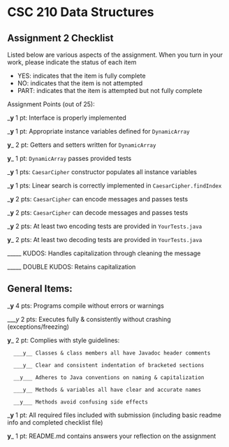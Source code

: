 # CSC 210 Data Structures
## Assignment 2 Checklist

Listed below are various aspects of the assignment.  When you turn in
your work, please indicate the status of each item

- YES: indicates that the item is fully complete
- NO: indicates that the item is not attempted
- PART: indicates that the item is attempted but not fully complete


Assignment Points (out of 25):

___y__ 1 pt: Interface is properly implemented

___y__ 1 pt: Appropriate instance variables defined for `DynamicArray`

__y___ 2 pt: Getters and setters written for `DynamicArray` 

__y___ 1 pt: `DynamicArray` passes provided tests

___y__ 1 pts: `CaesarCipher` constructor populates all instance variables

___y__ 1 pts: Linear search is correctly implemented in `CaesarCipher.findIndex`

___y__ 2 pts: `CaesarCipher` can encode messages and passes tests

___y__ 2 pts: `CaesarCipher` can decode messages and passes tests

___y__ 2 pts: At least two encoding tests are provided in `YourTests.java`

__y___ 2 pts: At least two decoding tests are provided in `YourTests.java`

_____ KUDOS: Handles capitalization through cleaning the message 

_____ DOUBLE KUDOS: Retains capitalization

## General Items:

___y__ 4 pts: Programs compile without errors or warnings 

____y_ 2 pts: Executes fully & consistently without crashing (exceptions/freezing)

__y___ 2 pt: Complies with style guidelines:

      ___y__ Classes & class members all have Javadoc header comments 

      ___y__ Clear and consistent indentation of bracketed sections 

      __y___ Adheres to Java conventions on naming & capitalization 

      ___y__ Methods & variables all have clear and accurate names 

      __y___ Methods avoid confusing side effects  

___y__ 1 pt: All required files included with submission (including basic readme info and completed checklist file) 

__y___ 1 pt: README.md contains answers your reflection on the assignment 